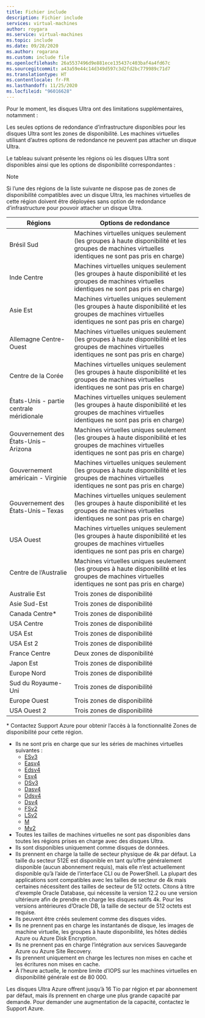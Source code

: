 ```yaml
---
title: Fichier include
description: Fichier include
services: virtual-machines
author: roygara
ms.service: virtual-machines
ms.topic: include
ms.date: 09/28/2020
ms.author: rogarana
ms.custom: include file
ms.openlocfilehash: 26a5537496d9e881ece135437c403baf4a4fd67c
ms.sourcegitcommit: a43a59e44c14d349d597c3d2fd2bc779989c71d7
ms.translationtype: HT
ms.contentlocale: fr-FR
ms.lasthandoff: 11/25/2020
ms.locfileid: "96016628"
---
```

Pour le moment, les disques Ultra ont des limitations supplémentaires, notamment :

Les seules options de redondance d’infrastructure disponibles pour les disques Ultra sont les zones de disponibilité. Les machines virtuelles utilisant d’autres options de redondance ne peuvent pas attacher un disque Ultra.

Le tableau suivant présente les régions où les disques Ultra sont disponibles ainsi que les options de disponibilité correspondantes :

> [!NOTE]
> Si l’une des régions de la liste suivante ne dispose pas de zones de disponibilité compatibles avec un disque Ultra, les machines virtuelles de cette région doivent être déployées sans option de redondance d’infrastructure pour pouvoir attacher un disque Ultra.

|Régions  |Options de redondance  |
|---------|---------|
|Brésil Sud     |Machines virtuelles uniques seulement (les groupes à haute disponibilité et les groupes de machines virtuelles identiques ne sont pas pris en charge)|
|Inde Centre     |Machines virtuelles uniques seulement (les groupes à haute disponibilité et les groupes de machines virtuelles identiques ne sont pas pris en charge)|
|Asie Est     |Machines virtuelles uniques seulement (les groupes à haute disponibilité et les groupes de machines virtuelles identiques ne sont pas pris en charge)|
|Allemagne Centre-Ouest     |Machines virtuelles uniques seulement (les groupes à haute disponibilité et les groupes de machines virtuelles identiques ne sont pas pris en charge)|
|Centre de la Corée     |Machines virtuelles uniques seulement (les groupes à haute disponibilité et les groupes de machines virtuelles identiques ne sont pas pris en charge)|
|États-Unis - partie centrale méridionale    |Machines virtuelles uniques seulement (les groupes à haute disponibilité et les groupes de machines virtuelles identiques ne sont pas pris en charge)|
|Gouvernement des États-Unis – Arizona     |Machines virtuelles uniques seulement (les groupes à haute disponibilité et les groupes de machines virtuelles identiques ne sont pas pris en charge)|
|Gouvernement américain - Virginie     |Machines virtuelles uniques seulement (les groupes à haute disponibilité et les groupes de machines virtuelles identiques ne sont pas pris en charge)|
|Gouvernement des États-Unis – Texas     |Machines virtuelles uniques seulement (les groupes à haute disponibilité et les groupes de machines virtuelles identiques ne sont pas pris en charge)|
|USA Ouest     |Machines virtuelles uniques seulement (les groupes à haute disponibilité et les groupes de machines virtuelles identiques ne sont pas pris en charge)        |
|Centre de l’Australie    |Machines virtuelles uniques seulement (les groupes à haute disponibilité et les groupes de machines virtuelles identiques ne sont pas pris en charge)|
|Australie Est     |Trois zones de disponibilité         |
|Asie Sud-Est    |Trois zones de disponibilité        |
|Canada Centre*     |Trois zones de disponibilité          |
|USA Centre     |Trois zones de disponibilité          |
|USA Est     |Trois zones de disponibilité          |
|USA Est 2     |Trois zones de disponibilité         |
|France Centre    |Deux zones de disponibilité        |
|Japon Est    |Trois zones de disponibilité        |
|Europe Nord    |Trois zones de disponibilité        |
|Sud du Royaume-Uni    |Trois zones de disponibilité        |
|Europe Ouest    | Trois zones de disponibilité|
|USA Ouest 2    |Trois zones de disponibilité|

\* Contactez Support Azure pour obtenir l’accès à la fonctionnalité Zones de disponibilité pour cette région.

- Ils ne sont pris en charge que sur les séries de machines virtuelles suivantes :
    - [ESv3](../articles/virtual-machines/ev3-esv3-series.md#esv3-series)
    - [Easv4](../articles/virtual-machines/eav4-easv4-series.md#easv4-series)
    - [Edsv4](../articles/virtual-machines/edv4-edsv4-series.md#edsv4-series)
    - [Esv4](../articles/virtual-machines/ev4-esv4-series.md#esv4-series)
    - [DSv3](../articles/virtual-machines/dv3-dsv3-series.md#dsv3-series)
    - [Dasv4](../articles/virtual-machines/dav4-dasv4-series.md#dasv4-series)
    - [Ddsv4](../articles/virtual-machines/ddv4-ddsv4-series.md#ddsv4-series)
    - [Dsv4](../articles/virtual-machines/dv4-dsv4-series.md#dsv4-series)
    - [FSv2](../articles/virtual-machines/fsv2-series.md)
    - [LSv2](../articles/virtual-machines/lsv2-series.md)
    - [M](../articles/virtual-machines/workloads/sap/hana-vm-operations-storage.md)
    - [Mv2](../articles/virtual-machines/workloads/sap/hana-vm-operations-storage.md)
- Toutes les tailles de machines virtuelles ne sont pas disponibles dans toutes les régions prises en charge avec des disques Ultra.
- Ils sont disponibles uniquement comme disques de données. 
- Ils prennent en charge la taille de secteur physique de 4k par défaut. La taille du secteur 512E est disponible en tant qu’offre généralement disponible (aucun abonnement requis), mais elle n’est actuellement disponible qu’à l’aide de l’interface CLI ou de PowerShell. La plupart des applications sont compatibles avec les tailles de secteur de 4k mais certaines nécessitent des tailles de secteur de 512 octets. Citons à titre d’exemple Oracle Database, qui nécessite la version 12.2 ou une version ultérieure afin de prendre en charge les disques natifs 4k. Pour les versions antérieures d’Oracle DB, la taille de secteur de 512 octets est requise.
- Ils peuvent être créés seulement comme des disques vides.
- Ils ne prennent pas en charge les instantanés de disque, les images de machine virtuelle, les groupes à haute disponibilité, les hôtes dédiés Azure ou Azure Disk Encryption.
- Ils ne prennent pas en charge l’intégration aux services Sauvegarde Azure ou Azure Site Recovery.
- Ils prennent uniquement en charge les lectures non mises en cache et les écritures non mises en cache.
- À l’heure actuelle, le nombre limite d’IOPS sur les machines virtuelles en disponibilité générale est de 80 000.

Les disques Ultra Azure offrent jusqu’à 16 Tio par région et par abonnement par défaut, mais ils prennent en charge une plus grande capacité par demande. Pour demander une augmentation de la capacité, contactez le Support Azure.
